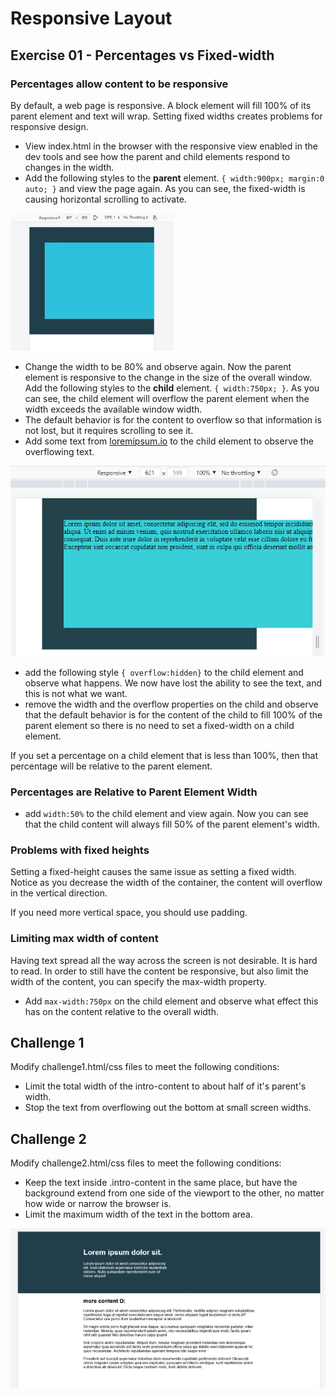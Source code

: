 # Responsive Layout

## Exercise 01 - Percentages vs Fixed-width 

### Percentages allow content to be responsive
By default, a web page is responsive. A block element will fill 100% of its parent element and text will wrap. Setting fixed widths creates problems for responsive design.

* View index.html in the browser with the responsive view enabled in the dev tools and see how the parent and child elements respond to changes in the width.
* Add the following styles to the **parent** element.
`
{
  width:900px;
  margin:0 auto;
}
`
and view the page again. As you can see, the fixed-width is causing horizontal scrolling to activate.

![](https://raw.githubusercontent.com/hoc-labs/images/main/responsive-scrolling.png)

* Change the width to be 80% and observe again. Now the parent element is responsive to the change in the size of the overall window.
   Add the following styles to the **child** element.
`
{
  width:750px;
}
`. As you can see, the child element will overflow the parent element when the width exceeds the available window width.
* The default behavior is for the content to overflow so that information is not lost, but it requires scrolling to see it.
* Add some text from [loremipsum.io](https://loremipsum.io/) to the child element to observe the overflowing text.

![](https://raw.githubusercontent.com/hoc-labs/images/main/responsive-overflow.PNG)

* add the following style `{ overflow:hidden}` to the child element and observe what happens. We now have lost the ability to see the text, and this is not what we want.
* remove the width and the overflow properties on the child and observe that the default behavior is for the content of the child to fill 100% of the parent element so there is no need to set a fixed-width on a child element.

If you set a percentage on a child element that is less than 100%, then that percentage will be relative to the parent element.

### Percentages are Relative to Parent Element Width

* add `width:50%` to the child element and view again. Now you can see that the child content will always fill 50% of the parent element's width.

### Problems with fixed heights
Setting a fixed-height causes the same issue as setting a fixed width. Notice as you decrease the width of the container, the content will overflow in the vertical direction.

If you need more vertical space, you should use padding.

### Limiting max width of content
Having text spread all the way across the screen is not desirable. It is hard to read. In order to still have the content be responsive, but also limit the width of the content, you can specify the max-width property.

* Add `max-width:750px` on the child element and observe what effect this has on the content relative to the overall width.

## Challenge 1
Modify challenge1.html/css files to meet the following conditions:
* Limit the total width of the intro-content to about half of it's parent's width.
* Stop the text from overflowing out the bottom at small screen widths.

## Challenge 2
Modify challenge2.html/css files to meet the following conditions:
* Keep the text inside .intro-content in the same place, but have the background extend from one side of the viewport to the other, no matter how wide or narrow the browser is.
* Limit the maximum width of the text in the bottom area.

![](https://raw.githubusercontent.com/hoc-labs/images/main/responsive-challenge2.png)

















